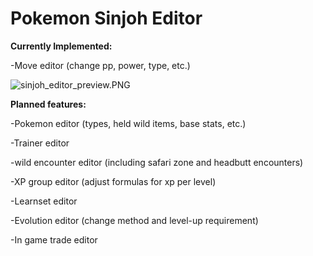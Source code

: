 # Pokemon Sinjoh Editor

**Currently Implemented:**

-Move editor (change pp, power, type, etc.)

![sinjoh_editor_preview.PNG](https://github.com/OtakuGracie/Pokemon_Sinjoh_Editor/blob/384662fa14f2f7a8f5d4f3be99761e60b3cc0079/sinjoh_editor_preview.PNG)

**Planned features:**

-Pokemon editor (types, held wild items, base stats, etc.)

-Trainer editor

-wild encounter editor (including safari zone and headbutt encounters)

-XP group editor (adjust formulas for xp per level)

-Learnset editor

-Evolution editor (change method and level-up requirement)

-In game trade editor
